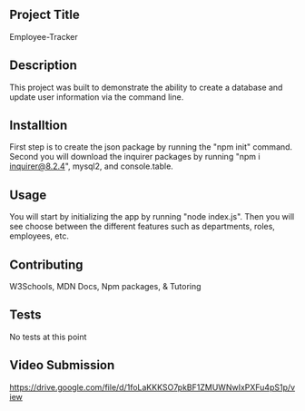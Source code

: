 ## Project Title
Employee-Tracker

## Description
This project was built to demonstrate the ability to create a database and update user information via the command line.

## Installtion
First step is to create the json package by running the "npm init" command. Second you will download the inquirer packages by running "npm i inquirer@8.2.4", mysql2, and console.table.

## Usage
You will start by initializing the app by running "node index.js". Then you will see choose between the different features such as departments, roles, employees, etc. 

## Contributing
W3Schools, MDN Docs, Npm packages, & Tutoring

## Tests
No tests at this point 

## Video Submission
https://drive.google.com/file/d/1foLaKKKSO7pkBF1ZMUWNwIxPXFu4pS1p/view